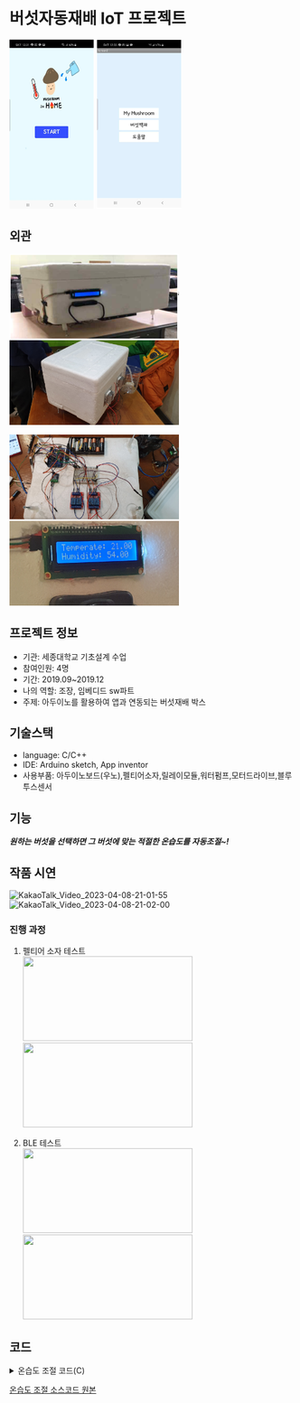 # 버섯자동재배 IoT 프로젝트

<img src="https://github.com/BOLTB0X/Automatic-Mushroom-cultivation-IOT-project/blob/master/img/앱_초기.png?raw=true" width="150" height="300"/> <img src="https://github.com/BOLTB0X/Automatic-Mushroom-cultivation-IOT-project/blob/master/img/설정.png?raw=true" width="150" height="300"/>
<br>

## 외관

<img src="https://github.com/BOLTB0X/Automatic-Mushroom-cultivation-IOT-project/blob/master/img/외관.png?raw=true" width="300" height="150"/> <img src="https://github.com/BOLTB0X/Automatic-Mushroom-cultivation-IOT-project/blob/master/img/외관_뒷면.jpeg?raw=true" width="300" height="150"/>
<br>

<img src="https://github.com/BOLTB0X/Automatic-Mushroom-cultivation-IOT-project/blob/master/img/실제%20회로도.jpeg?raw=true" width="300" height="150"/> <img src="https://github.com/BOLTB0X/Automatic-Mushroom-cultivation-IOT-project/blob/master/img/LCD_온습도_표시.jpeg?raw=true" width="300" height="150"/>
<br>

## 프로젝트 정보

- 기관: 세종대학교 기초설계 수업
  <br/>
- 참여인원: 4명
  <br/>
- 기간: 2019.09~2019.12
  <br/>
- 나의 역할: 조장, 임베디드 sw파트
  <br/>
- 주제: 아두이노를 활용하여 앱과 연동되는 버섯재배 박스
  <br/>

## 기술스택

- language: C/C++
  <br/>
- IDE: Arduino sketch, App inventor
  <br/>
- 사용부품: 아두이노보드(우노),펠티어소자,릴레이모듈,워터펌프,모터드라이브,블루투스센서
  <br/>

## 기능

**_원하는 버섯을 선택하면 그 버섯에 맞는 적절한 온습도를 자동조절~!_**
<br/>

## 작품 시연

![KakaoTalk_Video_2023-04-08-21-01-55](https://user-images.githubusercontent.com/83914919/230720362-8c7563a5-1f4d-4c2e-8bb6-dd0edb9b926c.gif) ![KakaoTalk_Video_2023-04-08-21-02-00](https://user-images.githubusercontent.com/83914919/230720427-4381850e-34f8-45c7-b0c3-3a84245cb9aa.gif)
<br/>

### 진행 과정

1. 펠티어 소자 테스트
   <br/>
   <img src="https://github.com/BOLTB0X/Automatic-Mushroom-cultivation-IOT-project/blob/master/video/펠티어소자로%20온습도%20조절.gif?raw=true" width="300" height="150"/> <img src="https://github.com/BOLTB0X/Automatic-Mushroom-cultivation-IOT-project/blob/master/video/펠티어소자%20테스트-2.gif?raw=true" width="300" height="150"/>
   <br>

2. BLE 테스트
   <br/>
   <img src="https://github.com/BOLTB0X/Automatic-Mushroom-cultivation-IOT-project/blob/master/video/BLE_연결.gif?raw=true" width="300" height="150"/> <img src="https://github.com/BOLTB0X/Automatic-Mushroom-cultivation-IOT-project/blob/master/video/BLE_테스트.gif?raw=true" width="300" height="150"/>
   <br>

## 코드

<details><summary>온습도 조절 코드(C)</summary>

```cpp
if ((humi >= myhum) && (temp >= mytemp)){
      digitalWrite(pump,HIGH);
      delay(2000);
      digitalWrite(RELAY1,HIGH);
      digitalWrite(RELAY2,LOW);


      lcd.setCursor(0,0);
      lcd.print("Temperate: ");
      lcd.print(temp);
      lcd.setCursor(0,1);
      lcd.print("Humidity: ");
      lcd.print(humi);
      delay(1000);
    }
    else if((humi < myhum)&&(temp >= mytemp)){
      digitalWrite(pump,LOW);
      delay(2000);
      digitalWrite(pump,HIGH);
      delay(2000);
      digitalWrite(RELAY1,HIGH);
      digitalWrite(RELAY2,LOW);


      lcd.setCursor(0,0);
      lcd.print("Temperate: ");
      lcd.print(temp);
      lcd.setCursor(0,1);
      lcd.print("Humidity: ");
      lcd.print(humi);
      delay(1000);
    }
    else if((humi < myhum)&&(temp < mytemp)){
      digitalWrite(pump,LOW);
      delay(2000);
      digitalWrite(pump,LOW);
      delay(2000);
      digitalWrite(RELAY1,LOW);
      digitalWrite(RELAY2,HIGH);


      lcd.setCursor(0,0);
      lcd.print("Temperate: ");
      lcd.print(temp);
      lcd.setCursor(0,1);
      lcd.print("Humidity: ");
      lcd.print(humi);
      delay(1000);
    }
    else if((humi >= myhum) && (temp < mytemp)){
      digitalWrite(pump,HIGH);
      delay(2000);
      digitalWrite(RELAY1,LOW);
      digitalWrite(RELAY2,HIGH);


      lcd.setCursor(0,0);
      lcd.print("Temperate: ");
      lcd.print(temp);
      lcd.setCursor(0,1);
      lcd.print("Humidity: ");
      lcd.print(humi);
      delay(1000);
    }
    else{
      digitalWrite(pump,HIGH);
      digitalWrite(RELAY1,LOW);
      digitalWrite(RELAY2,LOW);


      lcd.setCursor(0,0);
      lcd.print("Temperature: ");
      lcd.print(temp);
      lcd.setCursor(0,1);
      lcd.print("Humidity: ");
      lcd.print(humi);
      delay(1000);
    }
    delay(1000);
```

</details>

[온습도 조절 소스코드 원본](https://github.com/BOLTB0X/Automatic-Mushroom-cultivation-IOT-project/blob/master/iot_final.ino)
<br/>
